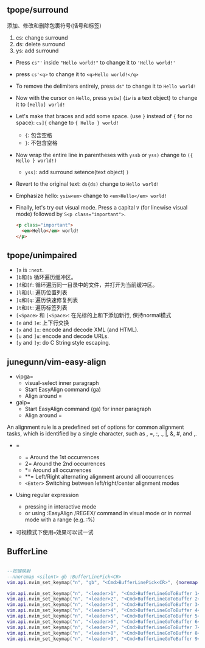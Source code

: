 ## tpope/surround

添加、修改和删除包裹符号(括号和标签)

1. cs: change surround
2. ds: delete surround
3. ys: add surround



- Press `cs"'` inside `"Hello world!"` to change it to `'Hello world!'`
- press `cs'<q>` to change it to `<q>Hello world!</q>`
- To remove the delimiters entirely, press `ds"` to change it to `Hello world!`
- Now with the cursor on `Hello`, press `ysiw]` (`iw` is a text object) to change it to `[Hello] world!`
- Let's make that braces and add some space. (use `}` instead of `{` for no space): `cs]{` change to `{ Hello } world!`
  - `{`: 包含空格
  - `}`: 不包含空格
- Now wrap the entire line in parentheses with `yssb` or `yss)` change to `({ Hello } world!)`
  - `yss)`: add surround setence(text object) `)`
- Revert to the original text: `ds{ds)` change to `Hello world!`
- Emphasize hello: `ysiw<em>` change to `<em>Hello</em> world!`
- Finally, let's try out visual mode. Press a capital `V` (for linewise visual mode) followed by `S<p class="important">`.

	```html
	<p class="important">
	  <em>Hello</em> world!
	</p>
	```




## tpope/unimpaired

- `]a` is `:next`.
- `]b`和`[b` 循环遍历缓冲区。
- `]f`和`[f`: 循环遍历同一目录中的文件，并打开为当前缓冲区。
- `]l`和`[l`: 遍历位置列表
- `]q`和`[q`: 遍历快速修复列表
- `]t`和`[t`: 遍历标签列表
- `[<Space>` 和 `]<Space>`: 在光标的上和下添加新行, 保持normal模式
- `[e` and `]e`: 上下行交换
- `[x` and `]x`: encode and decode XML (and HTML). 
- `[u` and `]u`: encode and decode URLs. 
- `[y` and `]y`: do C String style escaping.



## junegunn/vim-easy-align

* vipga=
    - visual-select inner paragraph
    - Start EasyAlign command (ga)
    - Align around =
* gaip=
    - Start EasyAlign command (ga) for inner paragraph
    - Align around =


An alignment rule is a predefined set of options for common alignment tasks, which is identified by a single character, such as <Space>, =, :, ., |, &, #, and ,.

* =
    - = Around the 1st occurrences
    - 2= Around the 2nd occurrences
    - *= Around all occurrences
    - **= Left/Right alternating alignment around all occurrences
    - `<Enter>` Switching between left/right/center alignment modes

* Using regular expression

    - pressing <Ctrl-X> in interactive mode
    - or using :EasyAlign /REGEX/ command in visual mode or in normal mode with a range (e.g. :%)

* 可视模式下使用`=`效果可以试一试



## BufferLine

```lua

--按键映射
--nnoremap <silent> gb :BufferLinePick<CR>
vim.api.nvim_set_keymap("n", "gb", "<Cmd>BufferLinePick<CR>", {noremap = true, silent = true})

vim.api.nvim_set_keymap("n", "<leader>1", "<Cmd>BufferLineGoToBuffer 1<CR>", {noremap = true, silent = true})
vim.api.nvim_set_keymap("n", "<leader>2", "<Cmd>BufferLineGoToBuffer 2<CR>", {noremap = true, silent = true})
vim.api.nvim_set_keymap("n", "<leader>3", "<Cmd>BufferLineGoToBuffer 3<CR>", {noremap = true, silent = true})
vim.api.nvim_set_keymap("n", "<leader>4", "<Cmd>BufferLineGoToBuffer 4<CR>", {noremap = true, silent = true})
vim.api.nvim_set_keymap("n", "<leader>5", "<Cmd>BufferLineGoToBuffer 5<CR>", {noremap = true, silent = true})
vim.api.nvim_set_keymap("n", "<leader>6", "<Cmd>BufferLineGoToBuffer 6<CR>", {noremap = true, silent = true})
vim.api.nvim_set_keymap("n", "<leader>7", "<Cmd>BufferLineGoToBuffer 7<CR>", {noremap = true, silent = true})
vim.api.nvim_set_keymap("n", "<leader>8", "<Cmd>BufferLineGoToBuffer 8<CR>", {noremap = true, silent = true})
vim.api.nvim_set_keymap("n", "<leader>9", "<Cmd>BufferLineGoToBuffer 9<CR>", {noremap = true, silent = true})
```

















